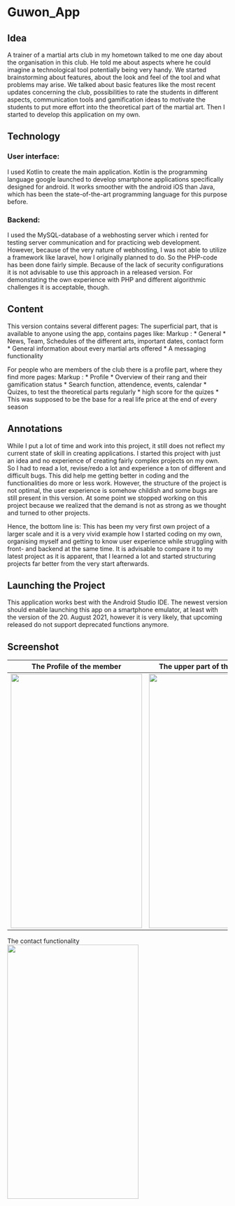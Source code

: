 # Guwon_App

## Idea

A trainer of a martial arts club in my hometown talked to me one day about the organisation in this club.
He told me about aspects where he could imagine a technological tool potentially being very handy. We started
brainstorming about features, about the look and feel of the tool and what problems may arise. We talked about
basic features like the most recent updates concerning the club, possibilities to rate the students in different
aspects, communication tools and gamification ideas to motivate the students to put more effort into the 
theoretical part of the martial art.
Then I started to develop this application on my own.

## Technology

### User interface:
I used Kotlin to create the main application. Kotlin is the programming language google launched to develop smartphone
applications specifically designed for android. It works smoother with the android iOS than Java, which has been the 
state-of-the-art programming language for this purpose before. 

### Backend:
I used the MySQL-database of a webhosting server which i rented for testing server communication and for practicing web
development. However, because of the very nature of webhosting, I was not able to utilize a framework like laravel, how
I originally planned to do. So the PHP-code has been done fairly simple. Because of the lack of security configurations
it is not advisable to use this approach in a released version. For demonstating the own experience with PHP and different
algorithmic challenges it is acceptable, though. 

## Content
This version contains several different pages:
The superficial part, that is available to anyone using the app, contains pages like:
Markup : * General
             * News, Team, Schedules of the different arts, important dates, contact form
             * General information about every martial arts offered
             * A messaging functionality
                 
For people who are members of the club there is a profile part, where they find more pages:
Markup : * Profile
             * Overview of their rang and their gamification status
             * Search function, attendence, events, calendar
             * Quizes, to test the theoretical parts regularly
             * high score for the quizes 
                 * This was supposed to be the base for a real life price at the end of every season

## Annotations
While I put a lot of time and work into this project, it still does not reflect my current state of skill
in creating applications. I started this project with just an idea and no experience of creating fairly
complex projects on my own. So I had to read a lot, revise/redo a lot and experience a ton of different and
difficult bugs. This did help me getting better in coding and the functionalities do more or less work. 
However, the structure of the project is not optimal, the user experience is somehow childish and some bugs
are still present in this version. 
At some point we stopped working on this project because we realized that the demand is not as strong as we 
thought and turned to other projects. 

Hence, the bottom line is: This has been my very first own project of a larger scale and it is a very vivid example
how I started coding on my own, organising myself and getting to know user experience while struggling with
front- and backend at the same time. It is advisable to compare it to my latest project as it is apparent, that 
I learned a lot and started structuring projects far better from the very start afterwards. 

## Launching the Project
This application works best with the Android Studio IDE. The newest version should enable launching this app on a
smartphone emulator, at least with the version of the 20. August 2021, however it is very likely, that upcoming
released do not support deprecated functions anymore. 

## Screenshot

The Profile of the member            |  The upper part of the team page
:-------------------------:|:-------------------------:
<img src="https://github.com/Gauerdia/Guwon_App/blob/master/Readme_content/screennshot_profile.png?raw=true" width="300" height="580">  |  <img src="https://github.com/Gauerdia/Guwon_App/blob/master/Readme_content/screennshot_team.png?raw=true" width="300" height="580">
The contact functionality         
<img src="https://github.com/Gauerdia/Guwon_App/blob/master/Readme_content/screenshot_kontakt.png?raw=true" width="300" height="580">  
